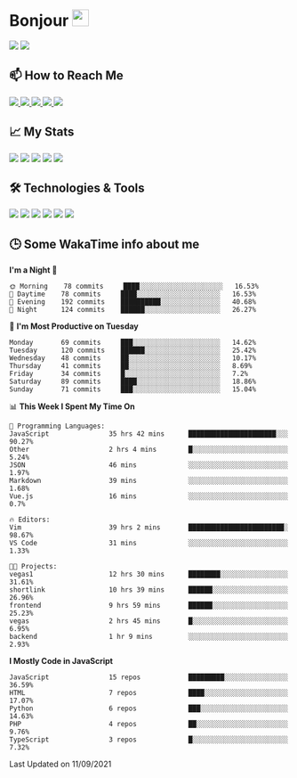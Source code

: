 # Bonjour <img src="https://raw.githubusercontent.com/MartinHeinz/MartinHeinz/master/wave.gif" width="30px">

<!--
Here are some ideas to get you started:

- 🔭 I’m currently working on ...
- 🌱 I’m currently learning ...
- 👯 I’m looking to collaborate on ...
- 🤔 I’m looking for help with ...
- 💬 Ask me about ...
- 📫 How to reach me: ...
- 😄 Pronouns: ...
- ⚡ Fun fact: ...
-->

<p>
  <img src="https://github-readme-stats.vercel.app/api?username=ravehunter05&count_private=true&show_icons=true&theme=graywhite&line_height=30&hide_border=true">
  <img src="https://github-readme-stats.vercel.app/api/top-langs/?username=ravehunter05&hide=html,css&theme=graywhite&hide_border=true">
</p>

## 📫 How to Reach Me

<p>
 <a href="https://RaveHunter05.github.io">
  <img src="https://img.shields.io/badge/ravehunter05-%23206A5D.svg?&style=for-the-badge&logo=jquery&logoColor=white" />
 </a>

 <a href="https://www.linkedin.com/in/paul-sotelo-rocha-68733687/">
  <img src="https://img.shields.io/badge/connect-%230077B5.svg?&style=for-the-badge&logo=linkedin&logoColor=white" />
 </a>

 <a href="https://join.skype.com/invite/viy3VgZfhRKv">
  <img src="https://img.shields.io/badge/chat-%2300AFF0.svg?&style=for-the-badge&logo=skype&logoColor=white" />
 </a>

 <a href="mailto:paulsotelo97@gmail.com">
  <img src="https://img.shields.io/badge/email-%23C14438.svg?&style=for-the-badge&logo=Gmail&logoColor=white" />
 </a>

 <a href="https://wa.me/50577312543">
  <img src="https://img.shields.io/badge/Whatsapp-%2300BFA5.svg?&style=for-the-badge&logo=Whatsapp&logoColor=white" />
 </a>
</p>

## 📈 My Stats

<p>
    <img src="https://badges.pufler.dev/visits/ravehunter05/ravehunter05?style=flat-square&color=green&logo=github">
    <img src="https://badges.pufler.dev/years/ravehunter05?style=flat-square&color=green&logo=github">
    <img src="https://badges.pufler.dev/repos/ravehunter05?style=flat-square&color=green&logo=github">
    <img src="https://badges.pufler.dev/gists/ravehunter05?style=flat-square&color=green&logo=github">
    <img src="https://badges.pufler.dev/commits/monthly/ravehunter05?style=flat-square&color=green&logo=github">
</p>

## 🛠️ Technologies & Tools

<p>

![](https://img.shields.io/badge/OS-Linux-informational?style=flat&logo=linux&logoColor=white&color=2bbc8a)
![](https://img.shields.io/badge/Code-Python-informational?style=flat&logo=python&logoColor=white&color=2bbc8a)
![](https://img.shields.io/badge/Code-JavaScript-informational?style=flat&logo=javascript&VdlogoColor=white&color=2bbc8a)
![](https://img.shields.io/badge/Code-React-informational?style=flat&logo=react&VdlogoColor=white&color=2bbc8a)
![](https://img.shields.io/badge/Code-Node.js-informational?style=flat&logo=node.js&VdlogoColor=white&color=2bbc8a)
![](https://img.shields.io/badge/Tools-Docker-informational?style=flat&logo=docker&VdlogoColor=white&color=2bbc8a)

</p>

## 🕒 Some WakaTime info about me

<!--START_SECTION:waka-->
**I'm a Night 🦉** 

```text
🌞 Morning    78 commits     ████░░░░░░░░░░░░░░░░░░░░░   16.53% 
🌆 Daytime    78 commits     ████░░░░░░░░░░░░░░░░░░░░░   16.53% 
🌃 Evening    192 commits    ██████████░░░░░░░░░░░░░░░   40.68% 
🌙 Night      124 commits    ██████░░░░░░░░░░░░░░░░░░░   26.27%

```
📅 **I'm Most Productive on Tuesday** 

```text
Monday       69 commits     ███░░░░░░░░░░░░░░░░░░░░░░   14.62% 
Tuesday      120 commits    ██████░░░░░░░░░░░░░░░░░░░   25.42% 
Wednesday    48 commits     ██░░░░░░░░░░░░░░░░░░░░░░░   10.17% 
Thursday     41 commits     ██░░░░░░░░░░░░░░░░░░░░░░░   8.69% 
Friday       34 commits     █░░░░░░░░░░░░░░░░░░░░░░░░   7.2% 
Saturday     89 commits     ████░░░░░░░░░░░░░░░░░░░░░   18.86% 
Sunday       71 commits     ███░░░░░░░░░░░░░░░░░░░░░░   15.04%

```


📊 **This Week I Spent My Time On** 

```text
💬 Programming Languages: 
JavaScript               35 hrs 42 mins      ██████████████████████░░░   90.27% 
Other                    2 hrs 4 mins        █░░░░░░░░░░░░░░░░░░░░░░░░   5.24% 
JSON                     46 mins             ░░░░░░░░░░░░░░░░░░░░░░░░░   1.97% 
Markdown                 39 mins             ░░░░░░░░░░░░░░░░░░░░░░░░░   1.68% 
Vue.js                   16 mins             ░░░░░░░░░░░░░░░░░░░░░░░░░   0.7%

🔥 Editors: 
Vim                      39 hrs 2 mins       ████████████████████████░   98.67% 
VS Code                  31 mins             ░░░░░░░░░░░░░░░░░░░░░░░░░   1.33%

🐱‍💻 Projects: 
vegas1                   12 hrs 30 mins      ████████░░░░░░░░░░░░░░░░░   31.61% 
shortlink                10 hrs 39 mins      ██████░░░░░░░░░░░░░░░░░░░   26.96% 
frontend                 9 hrs 59 mins       ██████░░░░░░░░░░░░░░░░░░░   25.23% 
vegas                    2 hrs 45 mins       █░░░░░░░░░░░░░░░░░░░░░░░░   6.95% 
backend                  1 hr 9 mins         ░░░░░░░░░░░░░░░░░░░░░░░░░   2.93%

```

**I Mostly Code in JavaScript** 

```text
JavaScript               15 repos            █████████░░░░░░░░░░░░░░░░   36.59% 
HTML                     7 repos             ████░░░░░░░░░░░░░░░░░░░░░   17.07% 
Python                   6 repos             ███░░░░░░░░░░░░░░░░░░░░░░   14.63% 
PHP                      4 repos             ██░░░░░░░░░░░░░░░░░░░░░░░   9.76% 
TypeScript               3 repos             █░░░░░░░░░░░░░░░░░░░░░░░░   7.32%

```



 Last Updated on 11/09/2021
<!--END_SECTION:waka-->
